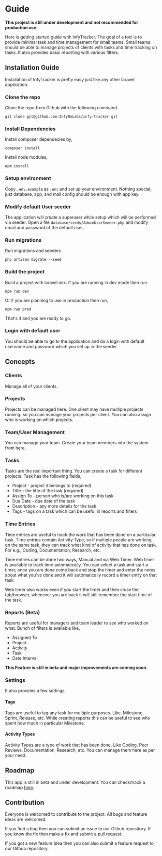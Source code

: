 # Guide

**This project is still under development and not recommended for production use.**

Here is getting started guide with InfyTracker. The goal of a tool is to provide minimal task and time management for small teams. Small teams should be able to manage projects of clients with tasks and time tracking on tasks. It also provides basic reporting with various filters.

## Installation Guide
Installation of InfyTracker is pretty easy just like any other laravel application.

### Clone the repo

Clone the repo from Github with the following command.

`git clone git@github.com:InfyOmLabs/infy-tracker.git`

### Install Dependencies

Install composer dependecies by,

`composer install`

Install node modules,

`npm install`

### Setup environment

Copy `.env.example` as `.env` and set up your environment. Nothing special, just database, app, and mail config should be enough with app key.

### Modify default User seeder

The application will create a superuser while setup which will be performed via seeder. Open a file `database/seeds/AdminUserSeeder.php` and modify email and password of the default user.

### Run migrations

Run migrations and seeders

`php artisan migrate --seed`

### Build the project

Build a project with laravel mix. If you are running in dev mode then run

`npm run dev`

Or if you are planning to use in production then run,

`npm run prod`

That's it and you are ready to go.

### Login with default user

You should be able to go to the application and do a login with default username and password which you set up in the seeder.

## Concepts

### Clients
Manage all of your clients.

### Projects
Projects can be managed here. One client may have multiple projects running. so you can manage your projects per client. You can also assign who is working on which projects.

### Team/User Management
You can manage your team. Create your team members into the system from here.

### Tasks
Tasks are the real important thing. You can create a task for different projects. Task has the following fields,

- Project - project it belongs to (required)
- Title - the title of the task (required)
- Assign To - person who is/are working on this task
- Due Date - due date of the task
- Description - any more details for the task
- Tags - tags on a task which can be useful in reports and filters

### Time Entries
Time entries are useful to track the work that has been done on a particular task. Time entries contain Activity Type, so if multiple people are working on the same task, they can track what kind of activity that has done on task. For e.g., Coding, Documentation, Research, etc.

Time entries can be done two ways, Manual and via Web Timer. Web timer is available to track time automatically. You can select a task and start a timer, once you are done come back and stop the timer and enter the notes about what you've done and it will automatically record a timer entry on that task.

Web timer also works even if you start the timer and then close the tab/browser, whenever you are back it will still remember the start time of the task.

### Reports (Beta)
Reports are useful for managers and team leader to see who worked on what. Bunch of filters is available like,

- Assigned To
- Project
- Activity
- Task
- Date Interval

**This Feature is still in beta and major improvements are coming soon.**

### Settings
It also provides a few settings.

#### Tags
Tags are useful to tag any task for multiple purposes. Like, Milestone, Sprint, Release, etc. While creating reports this can be useful to see who spent how much in particular Milestone.

#### Activity Types
Activity Types are a type of work that has been done. Like Coding, Peer Reviews, Documentation, Research, etc. You can manage them here as per your need.

## Roadmap

This app is still in beta and under development. You can check/track a roadmap [here](https://trello.com/b/dRa3gaMR/infy-tracker).

## Contribution
Everyone is welcomed to contribute to the project. All bugs and feature ideas are welcomed.

If you find a bug then you can submit an issue to our Github repository. If you know the fix then make a fix and submit a pull request.

If you got a new feature idea then you can also submit a feature request to our Github repository.